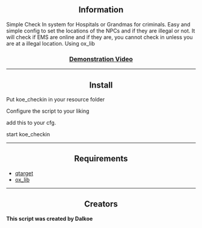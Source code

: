 <h2 align='center'>Information</h2>

Simple Check In system for Hospitals or Grandmas for criminals. Easy and simple config to set the locations of the NPCs and if they are illegal or not. 
It will check if EMS are online and if they are, you cannot check in unless you are at a illegal location. Using ox_lib

<h3 align='center'><b><a href='https://www.youtube.com/watch?v=YBfCSqCfmT0'>Demonstration Video</a></b></h3>

---

<h2 align='center'>Install</h2>
Put koe_checkin in your resource folder 

Configure the script to your liking

add this to your cfg. 

start koe_checkin


---

<h2 align='center'>Requirements</h2>

- <a href='https://github.com/overextended/qtarget'>qtarget</a>
- <a href='https://github.com/overextended/ox_lib'>ox_lib</a>

---

<h2 align='center'>Creators</h2>
<b>This script was created by Dalkoe</b>

